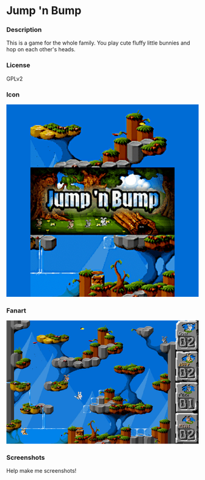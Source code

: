 # Jump 'n Bump

### Description

This is a game for the whole family. You play cute fluffy little bunnies and hop on each other's heads.

### License

GPLv2

### Icon

![Jump 'n Bump icon](game.libretro.jumpnbump/resources/icon.png)

### Fanart

![Jump 'n Bump fanart](game.libretro.jumpnbump/resources/fanart.jpg)

### Screenshots

Help make me screenshots!
